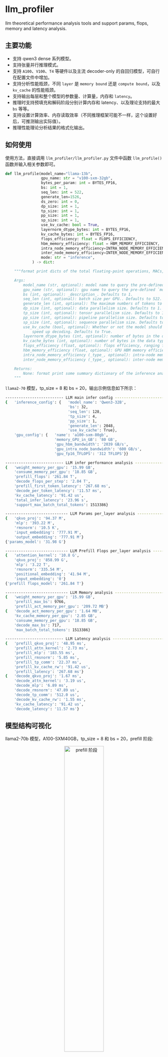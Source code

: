 # llm_profiler

llm theoretical performance analysis tools and support params, flops, memory and latency analysis.

## 主要功能

- 支持 qwen3 dense 系列模型。
- 支持张量并行推理模式。
- 支持 `A100`、`V100`、`T4` 等硬件以及主流 decoder-only 的自回归模型，可自行在配置文件中增加。
- 支持分析性能瓶颈，不同 `layer` 是 `memory bound` 还是 `compute bound`，以及 `kv_cache` 的性能瓶颈。
- 支持输出每层和整个模型的参数量、计算量，内存和 `latency`。
- 推理时支持预填充和解码阶段分别计算内存和 latency、以及理论支持的最大 `bs` 等等。
- 支持设置计算效率、内存读取效率（不同推理框架可能不一样，这个设置好后，可推测输出实际值）。
- 推理性能理论分析结果的格式化输出。

## 如何使用

使用方法，直接调用 `llm_profiler/llm_profiler.py` 文件中函数 `llm_profile()` 函数并输入相关参数即可。

```python
def llm_profile(model_name="llama-13b",
                gpu_name: str = "v100-sxm-32gb",
                bytes_per_param: int = BYTES_FP16,
                bs: int = 1,
                seq_len: int = 522,
                generate_len=1526,
                ds_zero: int = 0,
                dp_size: int = 1,
                tp_size: int = 1,
                pp_size: int = 1,
                sp_size: int = 1,
                use_kv_cache: bool = True,
                layernorm_dtype_bytes: int = BYTES_FP16,
                kv_cache_bytes: int = BYTES_FP16,
                flops_efficiency: float = FLOPS_EFFICIENCY,
                hbm_memory_efficiency: float = HBM_MEMORY_EFFICIENCY,
                intra_node_memory_efficiency=INTRA_NODE_MEMORY_EFFICIENCY,
                inter_node_memory_efficiency=INTER_NODE_MEMORY_EFFICIENCY,
                mode: str = "inference",
            ) -> dict:

    """format print dicts of the total floating-point operations, MACs, parameters and latency of a llm.

    Args:
        model_name (str, optional): model name to query the pre-defined `model_configs.json`. Defaults to "llama-13b".
        gpu_name (str, optional): gpu name to query the pre-defined `model_configs.json`. Defaults to "v100-sxm2-32gb".
        bs (int, optional): _description_. Defaults to 1.
        seq_len (int, optional): batch size per GPU.. Defaults to 522.
        generate_len (int, optional): The maximum numbers of tokens to generate, ignoring the number of tokens in the prompt. Defaults to 1526.
        dp_size (int, optional): data parallelism size. Defaults to 1.
        tp_size (int, optional): tensor parallelism size. Defaults to 1.
        pp_size (int, optional): pipeline parallelism size. Defaults to 1.
        sp_size (int, optional): sequence parallelism size. Defaults to 1.
        use_kv_cache (bool, optional): Whether or not the model should use the past last key/values attentions (if applicable to the model) to
            speed up decoding. Defaults to True.
        layernorm_dtype_bytes (int, optional): number of bytes in the data type for the layernorm activations.. Defaults to BYTES_FP16.
        kv_cache_bytes (int, optional): number of bytes in the data type for the kv_cache. Defaults to None.
        flops_efficiency (float, optional): flops efficiency, ranging from 0 to 1. Defaults to None.
        hbm_memory_efficiency (float, optional): GPU HBM memory efficiency, ranging from 0 to 1. Defaults to HBM_MEMORY_EFFICIENCY.
        intra_node_memory_efficiency (_type_, optional): intra-node memory efficiency, ranging from 0 to 1.. Defaults to INTRA_NODE_MEMORY_EFFICIENCY.
        inter_node_memory_efficiency (_type_, optional): inter-node memory efficiency, ranging from 0 to 1.. Defaults to INTER_NODE_MEMORY_EFFICIENCY.

    Returns:
        None: format print some summary dictionary of the inference analysis
    """
```

`llama2-70` 模型，tp_size = 8 和 bs = 20，输出示例信息如下所示：

```bash
-------------------------- LLM main infer config --------------------------
{   'inference_config': {   'model_name': 'Qwen3-32B',
                            'bs': 32,
                            'seq_len': 128,
                            'tp_size': 4,
                            'pp_size': 1,
                            'generate_len': 2048,
                            'use_kv_cache': True},
    'gpu_config': {   'name': 'a100-sxm-80gb',
                      'memory_GPU_in_GB': '80 GB',
                      'gpu_hbm_bandwidth': '2039 GB/s',
                      'gpu_intra_node_bandwidth': '600 GB/s',
                      'gpu_fp16_TFLOPS': '312 TFLOPS'}}

-------------------------- LLM infer performance analysis --------------------------
{   'weight_memory_per_gpu': '15.99 GB',
    'consume_memory_per_gpu': '18.85 GB',
    'prefill_flops': '261.84 T',
    'decode_flops_per_step': '2.04 T',
    'prefill_first_token_latency': '267.68 ms',
    'decode_per_token_latency': '11.57 ms',
    'kv_cache_latency': '91.42 us',
    'total_infer_latency': '23.96 s',
    'support_max_batch_total_tokens': 1513386}

---------------------------- LLM Params per_layer analysis ----------------------------
{   'qkvo_proj': '94.37 M',
    'mlp': '393.22 M',
    'rmsnorm': '10.5 K',
    'input_embedding': '777.91 M',
    'output_embedding': '777.91 M'}
{'params_model': '31.98 G'}

---------------------------- LLM Prefill Flops per_layer analysis -----------------------------
{   'attention_kernel': '10.8 G',
    'qkvo_proj': '858.99 G',
    'mlp': '3.22 T',
    'rmsnorm': '335.54 M',
    'positional_embedding': '41.94 M',
    'input_embedding': '0'}
{'prefill flops_model': '261.84 T'}

---------------------------- LLM Memory analysis -----------------------------
{   'weight_memory_per_gpu': '15.99 GB',
    'prefill_max_bs': 9766,
    'prefill_act_memory_per_gpu': '209.72 MB'}
{   'decode_act_memory_per_gpu': '1.64 MB',
    'kv_cache_memory_per_gpu': '2.85 GB',
    'consume_memory_per_gpu': '18.85 GB',
    'decode_max_bs': 717,
    'max_batch_total_tokens': 1513386}

-------------------------- LLM Latency analysis --------------------------
{   'prefill_qkvo_proj': '48.95 ms',
    'prefill_attn_kernel': '2.73 ms',
    'prefill_mlp': '183.55 ms',
    'prefill_rmsnorm': '5.85 ms',
    'prefill_tp_comm': '22.37 ms',
    'prefill_kv_cache_rw': '91.42 us',
    'prefill_latency': '267.68 ms'}
{   'decode_qkvo_proj': '1.67 ms',
    'decode_attn_kernel': '3.19 us',
    'decode_mlp': '6.89 ms',
    'decode_rmsnorm': '47.89 us',
    'decode_tp_comm': '512.0 us',
    'decode_kv_cache_rw': '1.55 ms',
    'kv_cache_latency': '91.42 us',
    'decode_latency': '11.57 ms'}
```

## 模型结构可视化

llama2-70b 模型，A100-SXM40GB，tp_size = 8 和 bs = 20，prefill 阶段:

<div align="center">
<img src="images/grpah_prefill_llama2-70b_tp8_bs20_seqlen1024_genlen1024.png" width="50%" alt="prefill 阶段">
</div>

llama2-70b 模型，A100-SXM40GB，tp_size = 8 和 bs = 20， decode 阶段:

<div align="center">
<img src="images/grpah_decode_llama2-70b_tp8_bs20_seqlen1024_genlen1024.png" width="50%" alt="decode 阶段">
</div>

## 模型参数量、计算量、latency 分布

llama2-70b 模型，A100-SXM40GB，tp_size = 8 和 bs = 20，参数量统计分布:

<div align="center">
<img src="images/params_llama2-70b_tp8_bs20_seqlen1024_genlen1024.png" width="50%" alt="prefill 阶段">
</div>

llama2-70b 模型，A100-SXM40GB，tp_size = 8 和 bs = 20，prefill 阶段计算量统计分布:

<div align="center">
<img src="images/flops_prefill_llama2-70b_tp8_bs20_seqlen1024_genlen1024.png" width="50%" alt="prefill 阶段计算量统计分布">
</div>

llama2-70b 模型，A100-SXM40GB，tp_size = 8 和 bs = 20，prefill 阶段 latency 统计分布:

<div align="center">
<img src="images/latency_prefill_llama2-70b_tp8_bs20_seqlen1024_genlen1024.png" width="50%" alt="prefill 阶段 latency 统计分布">
</div>

llama2-70b 模型，A100-SXM40GB，tp_size = 8 和 bs = 20，decode 阶段 latency 统计分布:

<div align="center">
<img src="images/latency_decode_llama2-70b_tp8_bs20_seqlen1024_genlen1024.png" width="50%" alt="decode 阶段 latency 统计分布">
</div>

## 参考链接
- [Transformer 性能分析理论基础](https://github.com/HarleysZhang/dl_note/blob/main/6-llm_note/transformer_basic/Transformer%E6%80%A7%E8%83%BD%E5%88%86%E6%9E%90%E7%90%86%E8%AE%BA%E5%9F%BA%E7%A1%80.md)
- [llm_analysis](https://github.com/cli99/llm-analysis)
- [Transformer Inference Arithmetic](https://kipp.ly/blog/transformer-inference-arithmetic/)
- [LLM-Viewer](https://github.com/hahnyuan/LLM-Viewer.git)